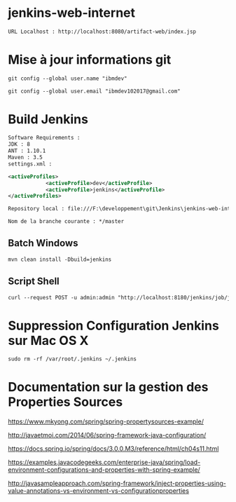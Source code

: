 # jenkins-web-internet

```xml
URL Localhost : http://localhost:8080/artifact-web/index.jsp
```

# Mise à jour informations git

```xml
git config --global user.name "ibmdev"

git config --global user.email "ibmdev102017@gmail.com"
```

# Build Jenkins

```xml
Software Requirements : 
JDK : 8
ANT : 1.10.1
Maven : 3.5
settings.xml : 

<activeProfiles>
			<activeProfile>dev</activeProfile>
			<activeProfile>jenkins</activeProfile>
</activeProfiles>

Repository local : file:///F:\developpement\git\Jenkins\jenkins-web-internet

Nom de la branche courante : */master
```

## Batch Windows

```xml
mvn clean install -Dbuild=jenkins
```

## Script Shell

```xml
curl --request POST -u admin:admin "http://localhost:8180/jenkins/job/jenkins-web-internet/lastBuild/stop"
```

# Suppression Configuration Jenkins sur Mac OS X

```xml
sudo rm -rf /var/root/.jenkins ~/.jenkins
```

# Documentation sur la gestion des Properties Sources

https://www.mkyong.com/spring/spring-propertysources-example/

http://javaetmoi.com/2014/06/spring-framework-java-configuration/

https://docs.spring.io/spring/docs/3.0.0.M3/reference/html/ch04s11.html

https://examples.javacodegeeks.com/enterprise-java/spring/load-environment-configurations-and-properties-with-spring-example/

http://javasampleapproach.com/spring-framework/inject-properties-using-value-annotations-vs-environment-vs-configurationproperties

